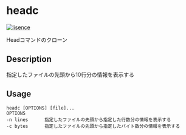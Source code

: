 # headc
[![lisence](https://img.shields.io/badge/License-MIT-green)](https://github.com/i2486174/headc/blob/main/LICENSE)

Headコマンドのクローン

## Description
指定したファイルの先頭から10行分の情報を表示する

## Usage
```
headc [OPTIONS] [file]...
OPTIONS
-n lines      指定したファイルの先頭から指定した行数分の情報を表示する
-c bytes      指定したファイルの先頭から指定したバイト数分の情報を表示する
```
